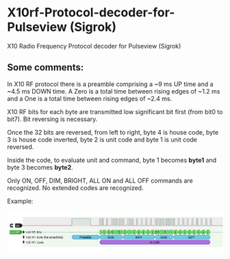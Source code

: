 # X10rf-Protocol-decoder-for-Pulseview \(Sigrok\)
X10 Radio Frequency Protocol decoder for Pulseview \(Sigrok\)

## Some comments:

In X10 RF protocol there is a preamble comprising a ~9 ms UP time and a ~4.5 ms DOWN time. A Zero is a total time between rising edges of ~1.2 ms and a One is a
total time between rising edges of ~2.4 ms.

X10 RF bits for each byte are transmitted low significant bit first (from bit0 to bit7). Bit reversing is necessary.

Once the 32 bits are reversed, from left to right, byte 4 is house code, byte 3 is house code inverted, byte 2 is unit code and byte 1 is unit code reversed.

Inside the code, to evaluate unit and command, byte 1 becomes **byte1** and byte 3 becomes **byte2**.

Only ON, OFF, DIM, BRIGHT, ALL ON and ALL OFF commands are recognized. No extended codes are recognized.

Example:

![Example](https://github.com/juancgalvez/X10rf-Protocol-decoder-for-Pulseview-Sigrok/blob/master/x10rf-protocol-decoded.jpg?raw=true)

